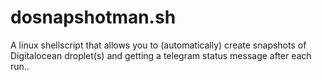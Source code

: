 # dosnapshotman.sh
A linux shellscript that allows you to (automatically) create snapshots of Digitalocean droplet(s) and getting a telegram status message after each run..
